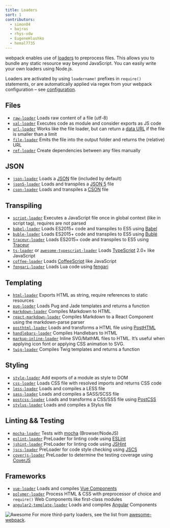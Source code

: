 ```yaml
---
title: Loaders
sort: 1
contributors:
  - simon04
  - bajras
  - rhys-vdw
  - EugeneHlushko
  - hemal7735
---
```


webpack enables use of [loaders](/concepts/loaders) to preprocess files. This allows you to bundle any static resource way beyond JavaScript. You can easily write your own loaders using Node.js.

Loaders are activated by using `loadername!` prefixes in `require()` statements, or are automatically applied via regex from your webpack configuration – see [configuration](/concepts/loaders#configuration).


## Files

- [`raw-loader`](/loaders/raw-loader) Loads raw content of a file (utf-8)
- [`val-loader`](/loaders/val-loader) Executes code as module and consider exports as JS code
- [`url-loader`](/loaders/url-loader) Works like the file loader, but can return a [data URL](https://tools.ietf.org/html/rfc2397) if the file is smaller than a limit
- [`file-loader`](/loaders/file-loader) Emits the file into the output folder and returns the (relative) URL
- [`ref-loader`](https://www.npmjs.com/package/ref-loader) Create dependencies between any files manually


## JSON

- [`json-loader`](/loaders/json-loader) Loads a [JSON](http://json.org/) file (included by default)
- [`json5-loader`](/loaders/json5-loader) Loads and transpiles a [JSON 5](https://json5.org/) file
- [`cson-loader`](https://github.com/awnist/cson-loader) Loads and transpiles a [CSON](https://github.com/bevry/cson#what-is-cson) file


## Transpiling

- [`script-loader`](/loaders/script-loader) Executes a JavaScript file once in global context (like in script tag), requires are not parsed
- [`babel-loader`](/loaders/babel-loader) Loads ES2015+ code and transpiles to ES5 using [Babel](https://babeljs.io/)
- [`buble-loader`](https://github.com/sairion/buble-loader) Loads ES2015+ code and transpiles to ES5 using [Bublé](https://buble.surge.sh/guide/)
- [`traceur-loader`](https://github.com/jupl/traceur-loader) Loads ES2015+ code and transpiles to ES5 using [Traceur](https://github.com/google/traceur-compiler#readme)
- [`ts-loader`](https://github.com/TypeStrong/ts-loader) or [`awesome-typescript-loader`](https://github.com/s-panferov/awesome-typescript-loader) Loads [TypeScript](https://www.typescriptlang.org/) 2.0+ like JavaScript
- [`coffee-loader`](/loaders/coffee-loader) Loads [CoffeeScript](http://coffeescript.org/) like JavaScript
- [`fengari-loader`](https://github.com/fengari-lua/fengari-loader/) Loads Lua code using [fengari](https://fengari.io/)


## Templating

- [`html-loader`](/loaders/html-loader) Exports HTML as string, require references to static resources
- [`pug-loader`](https://github.com/pugjs/pug-loader) Loads Pug and Jade templates and returns a function
- [`markdown-loader`](https://github.com/peerigon/markdown-loader) Compiles Markdown to HTML
- [`react-markdown-loader`](https://github.com/javiercf/react-markdown-loader) Compiles Markdown to a React Component using the markdown-parse parser
- [`posthtml-loader`](https://github.com/posthtml/posthtml-loader) Loads and transforms a HTML file using [PostHTML](https://github.com/posthtml/posthtml)
- [`handlebars-loader`](https://github.com/pcardune/handlebars-loader) Compiles Handlebars to HTML
- [`markup-inline-loader`](https://github.com/asnowwolf/markup-inline-loader) Inline SVG/MathML files to HTML. It’s useful when applying icon font or applying CSS animation to SVG.
- [`twig-loader`](https://github.com/zimmo-be/twig-loader) Compiles Twig templates and returns a function

## Styling

- [`style-loader`](/loaders/style-loader) Add exports of a module as style to DOM
- [`css-loader`](/loaders/css-loader) Loads CSS file with resolved imports and returns CSS code
- [`less-loader`](/loaders/less-loader) Loads and compiles a LESS file
- [`sass-loader`](/loaders/sass-loader) Loads and compiles a SASS/SCSS file
- [`postcss-loader`](/loaders/postcss-loader) Loads and transforms a CSS/SSS file using [PostCSS](http://postcss.org)
- [`stylus-loader`](https://github.com/shama/stylus-loader) Loads and compiles a Stylus file


## Linting && Testing

- [`mocha-loader`](/loaders/mocha-loader) Tests with [mocha](https://mochajs.org/) (Browser/NodeJS)
- [`eslint-loader`](https://github.com/webpack-contrib/eslint-loader) PreLoader for linting code using [ESLint](https://eslint.org/)
- [`jshint-loader`](/loaders/jshint-loader) PreLoader for linting code using [JSHint](http://jshint.com/about/)
- [`jscs-loader`](https://github.com/unindented/jscs-loader) PreLoader for code style checking using [JSCS](http://jscs.info/)
- [`coverjs-loader`](/loaders/coverjs-loader) PreLoader to determine the testing coverage using [CoverJS](https://github.com/arian/CoverJS)


## Frameworks

- [`vue-loader`](https://github.com/vuejs/vue-loader) Loads and compiles [Vue Components](https://vuejs.org/v2/guide/components.html)
- [`polymer-loader`](https://github.com/webpack-contrib/polymer-webpack-loader) Process HTML & CSS with preprocessor of choice and `require()` Web Components like first-class modules
- [`angular2-template-loader`](https://github.com/TheLarkInn/angular2-template-loader) Loads and compiles [Angular](https://angular.io/) Components


![Awesome](../assets/awesome-badge.svg)
For more third-party loaders, see the list from [awesome-webpack](https://github.com/webpack-contrib/awesome-webpack#loaders).
